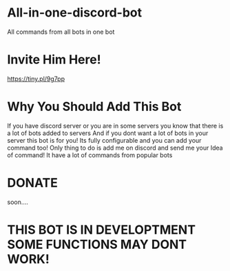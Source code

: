 # All-in-one-discord-bot
All commands from all bots in one bot

# Invite Him Here!
https://tiny.pl/9g7pp

# Why You Should Add This Bot
If you have discord server or you are in some servers you know that there is a lot of bots added to servers 
And if you dont want a lot of bots in your server this bot is for you! 
Its fully configurable and you can add your command too! Only thing to do is add me on discord and send me your Idea of command!
It have a lot of commands from popular bots


# DONATE
soon.... 

# THIS BOT IS IN DEVELOPTMENT SOME FUNCTIONS MAY DONT WORK! 
